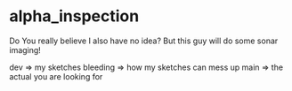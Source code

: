 # alpha_inspection
Do You really believe I also have no idea? But this guy will do some sonar imaging!

dev =>  my sketches
bleeding => how my sketches can mess up
main => the actual you are looking for
